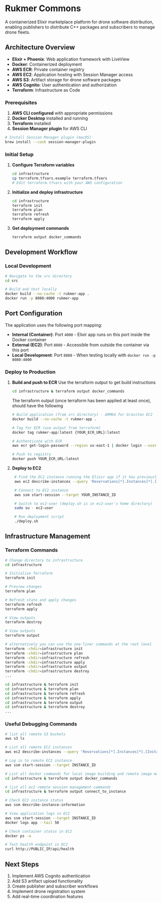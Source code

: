 # Rukmer Commons

A containerized Elixir marketplace platform for drone software distribution, enabling publishers to distribute C++ packages and subscribers to manage drone fleets.

## Architecture Overview

- **Elixir + Phoenix**: Web application framework with LiveView
- **Docker**: Containerized deployment
- **AWS ECR**: Private container registry
- **AWS EC2**: Application hosting with Session Manager access
- **AWS S3**: Artifact storage for drone software packages
- **AWS Cognito**: User authentication and authorization
- **Terraform**: Infrastructure as Code

### Prerequisites

1. **AWS CLI configured** with appropriate permissions
2. **Docker Desktop** installed and running
3. **Terraform** installed
4. **Session Manager plugin** for AWS CLI

```bash
# Install Session Manager plugin (macOS)
brew install --cask session-manager-plugin
```

### Initial Setup

1. **Configure Terraform variables**
   ```bash
   cd infrastructure
   cp terraform.tfvars.example terraform.tfvars
   # Edit terraform.tfvars with your AWS configuration
   ```

2. **Initialize and deploy infrastructure**
   ```bash
   cd infrastructure
   terraform init
   terraform plan
   terraform refresh
   terraform apply
   ```

3. **Get deployment commands**
   ```bash
   terraform output docker_commands
   ```

## Development Workflow

### Local Development

```bash
# Navigate to the src directory
cd src

# Build and test locally
docker build --no-cache -t rukmer-app .
docker run -p 8080:4000 rukmer-app
```

## Port Configuration

The application uses the following port mapping:

- **Internal (Container)**: Port `4000` - Elixir app runs on this port inside the Docker container
- **External (EC2)**: Port `8080` - Accessible from outside the container via this port
- **Local Development**: Port `8080` - When testing locally with `docker run -p 8080:4000`


### Deploy to Production

1. **Build and push to ECR**
    Use the terraform output to get build instructions
    ```bash
    cd infrastructure & terraform output docker_commands
    ```

    The terraform output (once terraform has been applied at least once), should have the following
    ```bash
    # Build application (from src directory) - ARM64 for Graviton EC2
    docker build --no-cache -t rukmer-app .

    # Tag for ECR (use output from terraform)
    docker tag rukmer-app:latest {YOUR_ECR_URL}:latest

    # Authenticate with ECR
    aws ecr get-login-password --region us-east-1 | docker login --username AWS --password-stdin YOUR_ECR_URL

    # Push to registry
    docker push YOUR_ECR_URL:latest
    ```

2. **Deploy to EC2**
   ```bash
    # Find the EC2 instance running the Elixir app if it has previously been deployed
    aws ec2 describe-instances --query 'Reservations[*].Instances[*].[InstanceId,State.Name,Tags[?Key==`Name`].Value|[0],IamInstanceProfile.Arn]' --output table

    # Connect to EC2 instance
    aws ssm start-session --target YOUR_INSTANCE_ID

    # Switch to ec2-user (deploy.sh is in ec2-user's home directory)
    sudo su - ec2-user

    # Run deployment script
    ./deploy.sh
   ```

## Infrastructure Management

### Terraform Commands

```bash
# Change directory to infrastructure
cd infrastructure

# Initialize Terraform
terraform init

# Preview changes
terraform plan

# Refresh state and apply changes
terraform refresh
terraform apply

# View outputs
terraform destroy

# View outputs
terraform output

# alternatively you can use the one-liner commands at the root level
terraform -chdir=infrastructure init
terraform -chdir=infrastructure plan
terraform -chdir=infrastructure refresh
terraform -chdir=infrastructure apply
terraform -chdir=infrastructure output
terraform -chdir=infrastructure destroy
...

cd infrastructure & terraform init
cd infrastructure & terraform plan
cd infrastructure & terraform refresh
cd infrastructure & terraform apply
cd infrastructure & terraform output
cd infrastructure & terraform destroy
...
```


### Useful Debugging Commands

```bash
# list all remote S3 buckets
aws s3 ls

# List all remote EC2 instances
aws ec2 describe-instances --query 'Reservations[*].Instances[*].[InstanceId,State.Name,Tags[?Key==`Name`].Value|[0],IamInstanceProfile.Arn]' --output table

# Log in to remote EC2 instance
aws ssm start-session --target INSTANCE_ID

# List all docker commands for local image building and remote image management
cd infrastructure & terraform output docker_commands

# list all ec2 remote session management commands
cd infrastructure & terraform output connect_to_instance

# Check EC2 instance status
aws ssm describe-instance-information

# View application logs in EC2
aws ssm start-session --target INSTANCE_ID
docker logs app --tail 50

# Check container status in EC2
docker ps -a

# Test health endpoint in EC2
curl http://PUBLIC_IP/api/health
```

## Next Steps

1. Implement AWS Cognito authentication
2. Add S3 artifact upload functionality
3. Create publisher and subscriber workflows
4. Implement drone registration system
5. Add real-time coordination features

